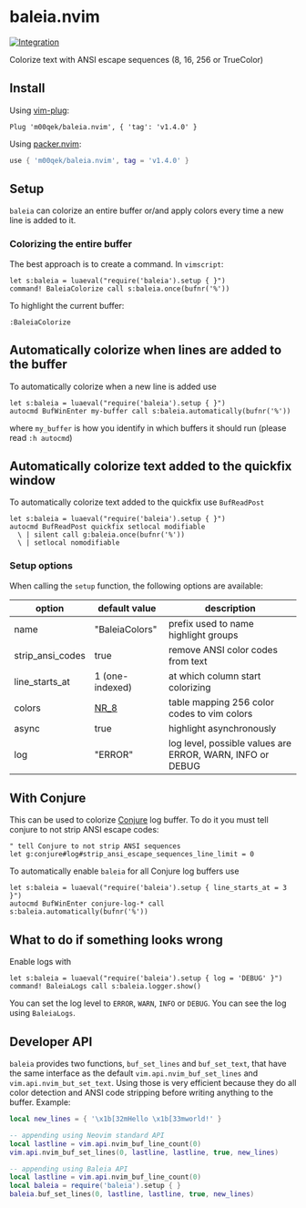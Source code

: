 baleia.nvim
===
[![Integration][integration-badge]][integration-runs]

Colorize text with ANSI escape sequences (8, 16, 256 or TrueColor)

## Install

Using [vim-plug][vim-plug]:

```vim
Plug 'm00qek/baleia.nvim', { 'tag': 'v1.4.0' }
```

Using [packer.nvim][packer]:

```lua
use { 'm00qek/baleia.nvim', tag = 'v1.4.0' }
```

## Setup

`baleia` can colorize an entire buffer or/and apply colors every time a new line
is added to it.

### Colorizing the entire buffer

The best approach is to create a command. In `vimscript`: 

```vim
let s:baleia = luaeval("require('baleia').setup { }")
command! BaleiaColorize call s:baleia.once(bufnr('%'))
```

To highlight the current buffer:

```vim
:BaleiaColorize
```

## Automatically colorize when lines are added to the buffer

To automatically colorize when a new line is added use

```vim
let s:baleia = luaeval("require('baleia').setup { }")
autocmd BufWinEnter my-buffer call s:baleia.automatically(bufnr('%'))
```

where `my_buffer` is how you identify in which buffers it should run (please
read `:h autocmd`)

## Automatically colorize text added to the quickfix window

To automatically colorize text added to the quickfix use `BufReadPost`

```vim
let s:baleia = luaeval("require('baleia').setup { }")
autocmd BufReadPost quickfix setlocal modifiable
  \ | silent call g:baleia.once(bufnr('%'))
  \ | setlocal nomodifiable
```

### Setup options

When calling the `setup` function, the following options are available:

|      option      |  default value  |                        description                        |
| -----------------| --------------- | --------------------------------------------------------- |
| name             | "BaleiaColors"  | prefix used to name highlight groups                      |
| strip_ansi_codes | true            | remove ANSI color codes from text                         |
| line_starts_at   | 1 (one-indexed) | at which column start colorizing                          |
| colors           | [NR_8][nr_8]    | table mapping 256 color codes to vim colors               |
| async            | true            | highlight asynchronously                                  |
| log              | "ERROR"         | log level, possible values are ERROR, WARN, INFO or DEBUG |

## With Conjure

This can be used to colorize [Conjure][conjure] log buffer. To do it you must 
tell conjure to not strip ANSI escape codes:

```vim
" tell Conjure to not strip ANSI sequences
let g:conjure#log#strip_ansi_escape_sequences_line_limit = 0
```

To automatically enable `baleia` for all Conjure log buffers use 

```vim
let s:baleia = luaeval("require('baleia').setup { line_starts_at = 3 }")
autocmd BufWinEnter conjure-log-* call s:baleia.automatically(bufnr('%'))
```

## What to do if something looks wrong

Enable logs with

```vim
let s:baleia = luaeval("require('baleia').setup { log = 'DEBUG' }")
command! BaleiaLogs call s:baleia.logger.show()
```

You can set the log level to `ERROR`, `WARN`, `INFO` or `DEBUG`. You can see
the log using `BaleiaLogs`.

## Developer API

`baleia` provides two functions, `buf_set_lines` and `buf_set_text`, that have
the same interface as the default `vim.api.nvim_buf_set_lines` and
`vim.api.nvim_but_set_text`. Using those is very efficient because they do all
color detection and ANSI code stripping before writing anything to the buffer.
Example:

```lua
local new_lines = { '\x1b[32mHello \x1b[33mworld!' }

-- appending using Neovim standard API
local lastline = vim.api.nvim_buf_line_count(0)
vim.api.nvim_buf_set_lines(0, lastline, lastline, true, new_lines)

-- appending using Baleia API
local lastline = vim.api.nvim_buf_line_count(0)
local baleia = require('baleia').setup { }
baleia.buf_set_lines(0, lastline, lastline, true, new_lines)
```

[integration-badge]: https://github.com/m00qek/baleia.nvim/actions/workflows/integration.yml/badge.svg
[integration-runs]: https://github.com/m00qek/baleia.nvim/actions/workflows/integration.yml
[vim-plug]: https://github.com/junegunn/vim-plug
[conjure]: https://github.com/Olical/conjure
[packer]: https://github.com/wbthomason/packer.nvim
[nr_8]: ./lua/baleia/styles/themes.lua
